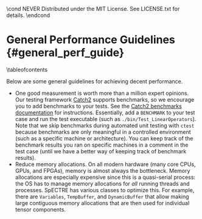 \cond NEVER
Distributed under the MIT License.
See LICENSE.txt for details.
\endcond
# General Performance Guidelines {#general_perf_guide}

\tableofcontents

Below are some general guidelines for achieving decent performance.

- One good measurement is worth more than a million expert opinions.
  Our testing framework [Catch2](https://github.com/catchorg/Catch2) supports
  benchmarks, so we encourage you to add benchmarks to your tests. See the
  [Catch2 benchmarks documentation](https://github.com/catchorg/Catch2/blob/devel/docs/benchmarks.md)
  for instructions. Essentially, add a `BENCHMARK` to your test case and run
  the test executable (such as `./bin/Test_LinearOperators`).
  Note that we skip benchmarks during automated unit testing with `ctest`
  because benchmarks are only meaningful in a controlled environment (such as a
  specific machine or architecture). You can keep track of the benchmark results
  you ran on specific machines in a comment in the test case (until we have a
  better way of keeping track of benchmark results).
- Reduce memory allocations. On all modern hardware (many core CPUs, GPUs, and
  FPGAs), memory is almost always the bottleneck. Memory allocations are
  especially expensive since this is a quasi-serial process: the OS has to
  manage memory allocations for _all_ running threads and processes. SpECTRE has
  various classes to optimize this. For example, there are `Variables`,
  `TempBuffer`, and `DynamicBuffer` that allow making large contiguous memory
  allocations that are then used for individual tensor components.
